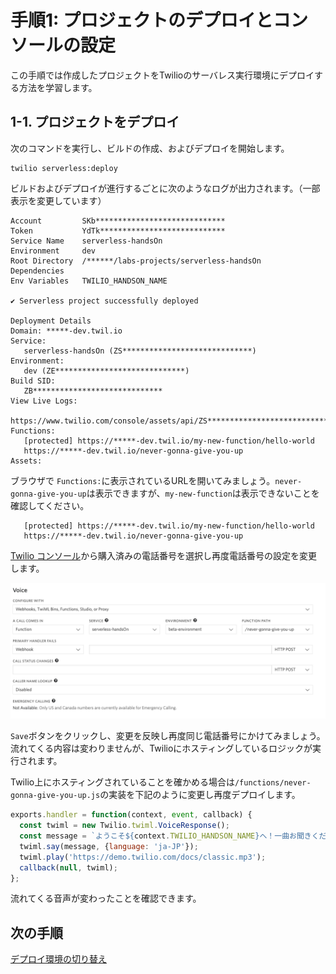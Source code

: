 # 手順1: プロジェクトのデプロイとコンソールの設定

この手順では作成したプロジェクトをTwilioのサーバレス実行環境にデプロイする方法を学習します。

## 1-1. プロジェクトをデプロイ

次のコマンドを実行し、ビルドの作成、およびデプロイを開始します。

```
twilio serverless:deploy
```

ビルドおよびデプロイが進行するごとに次のようなログが出力されます。（一部表示を変更しています）

```
Account         SKb*****************************
Token           YdTk****************************
Service Name    serverless-handsOn
Environment     dev
Root Directory  /******/labs-projects/serverless-handsOn
Dependencies
Env Variables   TWILIO_HANDSON_NAME

✔ Serverless project successfully deployed

Deployment Details
Domain: *****-dev.twil.io
Service:
   serverless-handsOn (ZS*****************************)
Environment:
   dev (ZE*****************************) 
Build SID:
   ZB*****************************
View Live Logs:
   https://www.twilio.com/console/assets/api/ZS*****************************/environment/ZE*****************************
Functions:
   [protected] https://*****-dev.twil.io/my-new-function/hello-world
   https://*****-dev.twil.io/never-gonna-give-you-up
Assets:

```

ブラウザで `Functions:`に表示されているURLを開いてみましょう。`never-gonna-give-you-up`は表示できますが、`my-new-function`は表示できないことを確認してください。

```
   [protected] https://*****-dev.twil.io/my-new-function/hello-world
   https://*****-dev.twil.io/never-gonna-give-you-up
```

[Twilio コンソール](https://jp.twilio.com/console/phone-numbers/incoming)から購入済みの電話番号を選択し再度電話番号の設定を変更します。

![電話番号の設定](../assets/03-Phone-Settings-2.png)

 `Save`ボタンをクリックし、変更を反映し再度同じ電話番号にかけてみましょう。流れてくる内容は変わりませんが、Twilioにホスティングしているロジックが実行されます。

Twilio上にホスティングされていることを確かめる場合は`/functions/never-gonna-give-you-up.js`の実装を下記のように変更し再度デプロイします。

```js
exports.handler = function(context, event, callback) {
  const twiml = new Twilio.twiml.VoiceResponse();
  const message = `ようこそ${context.TWILIO_HANDSON_NAME}へ！一曲お聞きください。`;
  twiml.say(message, {language: 'ja-JP'});
  twiml.play('https://demo.twilio.com/docs/classic.mp3');
  callback(null, twiml);
};
```

流れてくる音声が変わったことを確認できます。


## 次の手順

[デプロイ環境の切り替え](02-Create-and-Activate-Environment.md)